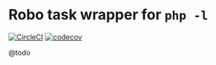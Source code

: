 
# Robo task wrapper for `php -l`

[![CircleCI](https://circleci.com/gh/Sweetchuck/robo-php-lint/tree/2.x.svg?style=svg)](https://circleci.com/gh/Sweetchuck/robo-php-lint/?branch=2.x)
[![codecov](https://codecov.io/gh/Sweetchuck/robo-php-lint/branch/2.x/graph/badge.svg?token=HSF16OGPyr)](https://app.codecov.io/gh/Sweetchuck/robo-php-lint/branch/2.x)

@todo
